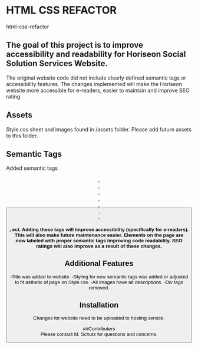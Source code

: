 # HTML CSS REFACTOR
html-css-refactor

## The goal of this project is to improve accessibility and readability for Horiseon Social Solution Services Website. 
 The original website code did not include clearly defined semantic tags or accessibility features.
 The changes implemented will make the Horiseon website more accessible for e-readers, easier to maintain and improve SEO rating. 
 
 ## Assets
 Style.css sheet and images found in /assets folder. Please add future assets to this folder. 
 
 ## Semantic Tags
 Added semantic tags <header>, <nav>, <main>, <section>, <aside>, <button>, <footer>, <h1>, ect. Adding these tags will improve 
 accessibility (specifically for e-readers). This will also make future maintenance easier. Elements on the page are now labeled with
 proper semantic tags improving code readability. SEO ratings will also improve as a result of these changes. 
 
 ## Additional Features
 -Title was added to website. 
 -Styling for new semantic tags was added or adjusted to fit asthetic of page on Style.css.
 -All images have alt descriptions. 
 -Div tags removed.
 

 ## Installation 
 
 Changes for website need to be uploaded to hosting service. 
 
 ##Contributers  
 Please contact M. Schutz for questions and concerns. 
